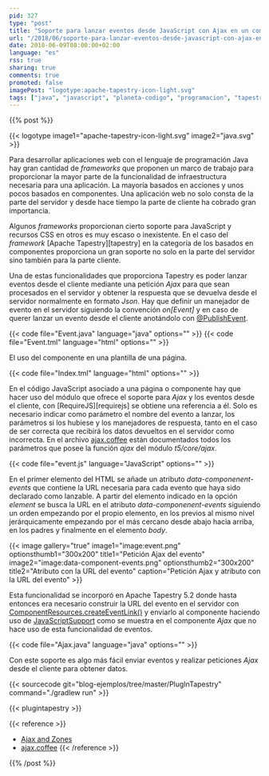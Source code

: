 ```yaml
---
pid: 327
type: "post"
title: "Soporte para lanzar eventos desde JavaScript con Ajax en un componente de Apache Tapestry"
url: "/2018/06/soporte-para-lanzar-eventos-desde-javascript-con-ajax-en-un-componente-de-apache-tapestry/"
date: 2018-06-09T08:00:00+02:00
language: "es"
rss: true
sharing: true
comments: true
promoted: false
imagePost: "logotype:apache-tapestry-icon-light.svg"
tags: ["java", "javascript", "planeta-codigo", "programacion", "tapestry"]
---
```


{{% post %}}

{{< logotype image1="apache-tapestry-icon-light.svg" image2="java.svg" >}}

Para desarrollar aplicaciones web con el lenguaje de programación Java hay gran cantidad de _frameworks_ que proponen un marco de trabajo para proporcionar la mayor parte de la funcionalidad de infraestructura necesaria para una aplicación. La mayoría basados en acciones y unos pocos basados en componentes. Una aplicación web no solo consta de la parte del servidor y desde hace tiempo la parte de cliente ha cobrado gran importancia.

Algunos _frameworks_ proporcionan cierto soporte para JavaScript y recursos CSS en otros es muy escaso o inexistente. En el caso del _framework_ [Apache Tapestry][tapestry] en la categoría de los basados en componentes proporciona un gran soporte no solo en la parte del servidor sino también para la parte cliente.

Una de estas funcionalidades que proporciona Tapestry es poder lanzar eventos desde el cliente mediante una petición _Ajax_ para que sean procesados en el servidor y obtener la respuesta que se devuelva desde el servidor normalmente en formato _Json_. Hay que definir un manejador de evento en el servidor siguiendo la convención _on[Event]_ y en caso de querer lanzar un evento desde el cliente anotándolo con [@PublishEvent](http://tapestry.apache.org/current/apidocs/index.html?org/apache/tapestry5/ComponentResources.html).

{{< code file="Event.java" language="java" options="" >}}
{{< code file="Event.tml" language="html" options="" >}}

El uso del componente en una plantilla de una página.

{{< code file="Index.tml" language="html" options="" >}}

En el código JavaScript asociado a una página o componente hay que hacer uso del módulo que ofrece el soporte para _Ajax_ y los eventos desde el cliente, con [RequireJS][requirejs] se obtiene una referencia a él. Solo es necesario indicar como parámetro el nombre del evento a lanzar, los parámetros si los hubiese y los manejadores de respuesta, tanto en el caso de ser correcta que recibirá los datos devueltos en el servidor como incorrecta. En el archivo [ajax.coffee](https://git1-us-west.apache.org/repos/asf?p=tapestry-5.git;a=blob_plain;f=tapestry-core/src/main/coffeescript/META-INF/modules/t5/core/ajax.coffee;hb=85cc611fbad4a3574664b33ce9adf614b4f0fe07) están documentados todos los parámetros que posee la función _ajax_ del módulo _t5/core/ajax_.

{{< code file="event.js" language="JavaScript" options="" >}}

En el primer elemento del HTML se añade un atributo _data-componenent-events_ que contiene la URL necesaria para cada evento que haya sido declarado como lanzable. A partir del elemento indicado en la opción _element_ se busca la URL en el atributo _data-componenent-events_ siguiendo un orden empezando por el propio elemento, en los previos al mismo nivel jerárquicamente empezando por el más cercano desde abajo hacia arriba, en los padres y finalmente en el elemento _body_.

{{< image
    gallery="true"
    image1="image:event.png" optionsthumb1="300x200" title1="Petición Ajax del evento"
    image2="image:data-component-events.png" optionsthumb2="300x200" title2="Atributo con la URL del evento"
    caption="Petición Ajax y atributo con la URL del evento" >}}

Esta funcionalidad se incorporó en Apache Tapestry 5.2 donde hasta entonces era necesario construir la URL del evento en el servidor con [ComponentResources.createEventLink()](http://tapestry.apache.org/current/apidocs/org/apache/tapestry5/ComponentResourcesCommon.html#createEventLink-java.lang.String-java.lang.Object...-) y enviarlo al componente haciendo uso de [JavaScriptSupport](http://tapestry.apache.org/current/apidocs/org/apache/tapestry5/services/javascript/JavaScriptSupport.html) como se muestra en el componente _Ajax_ que no hace uso de esta funcionalidad de eventos.

{{< code file="Ajax.java" language="java" options="" >}}

Con este soporte es algo más fácil enviar eventos y realizar peticiones _Ajax_ desde el cliente para obtener datos.

{{< sourcecode git="blog-ejemplos/tree/master/PlugInTapestry" command="./gradlew run" >}}

{{< plugintapestry >}}

{{< reference >}}
* [Ajax and Zones](https://tapestry.apache.org/ajax-and-zones.html)
* [ajax.coffee](https://git1-us-west.apache.org/repos/asf?p=tapestry-5.git;a=blob_plain;f=tapestry-core/src/main/coffeescript/META-INF/modules/t5/core/ajax.coffee;hb=85cc611fbad4a3574664b33ce9adf614b4f0fe07)
{{< /reference >}}

{{% /post %}}
